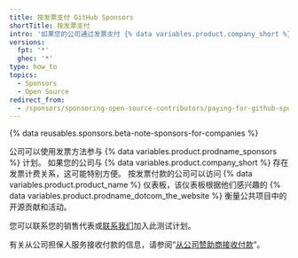 ```yaml
---
title: 按发票支付 GitHub Sponsors
shortTitle: 按发票支付
intro: '如果您的公司通过发票支付 {% data variables.product.company_short %} ，您可以加入公司赞助商服务。'
versions:
  fpt: '*'
  ghec: '*'
type: how_to
topics:
  - Sponsors
  - Open Source
redirect_from:
  - /sponsors/sponsoring-open-source-contributors/paying-for-github-sponsors-via-invoice
---
```


{% data reusables.sponsors.beta-note-sponsors-for-companies %}

公司可以使用发票方法参与 {% data variables.product.prodname_sponsors %} 计划。 如果您的公司与 {% data variables.product.company_short %} 存在发票计费关系，这可能特别方便。 按发票付款的公司可以访问 {% data variables.product.product_name %} 仪表板，该仪表板根据他们感兴趣的 {% data variables.product.prodname_dotcom_the_website %} 衡量公共项目中的开源贡献和活动。

您可以联系您的销售代表或[联系我们](https://support.github.com/contact/org-sponsors-waitlist)加入此测试计划。

有关从公司担保人服务接收付款的信息，请参阅“[从公司赞助商接收付款](/sponsors/receiving-sponsorships-through-github-sponsors/sponsors-for-companies)”。
